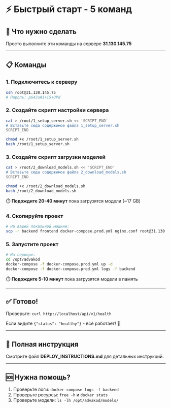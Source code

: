 # ⚡ Быстрый старт - 5 команд

## 🎯 Что нужно сделать

Просто выполните эти команды на сервере **31.130.145.75**

---

## 📋 Команды

### 1. Подключитесь к серверу
```bash
ssh root@31.130.145.75
# Пароль: pG4Ju#i+i5+UPd
```

### 2. Создайте скрипт настройки сервера
```bash
cat > /root/1_setup_server.sh << 'SCRIPT_END'
# Вставьте сюда содержимое файла 1_setup_server.sh
SCRIPT_END

chmod +x /root/1_setup_server.sh
bash /root/1_setup_server.sh
```

### 3. Создайте скрипт загрузки моделей
```bash
cat > /root/2_download_models.sh << 'SCRIPT_END'
# Вставьте сюда содержимое файла 2_download_models.sh
SCRIPT_END

chmod +x /root/2_download_models.sh
bash /root/2_download_models.sh
```

⏱️ **Подождите 20-40 минут** пока загрузятся модели (~17 GB)

### 4. Скопируйте проект
```bash
# На вашей локальной машине:
scp -r backend frontend docker-compose.prod.yml nginx.conf root@31.130.145.75:/opt/advakod/
```

### 5. Запустите проект
```bash
# На сервере:
cd /opt/advakod
docker-compose -f docker-compose.prod.yml up -d
docker-compose -f docker-compose.prod.yml logs -f backend
```

⏱️ **Подождите 5-10 минут** пока загрузятся модели в память

---

## ✅ Готово!

Проверьте: `curl http://localhost/api/v1/health`

Если видите `{"status": "healthy"}` - всё работает! 🎉

---

## 📝 Полная инструкция

Смотрите файл **DEPLOY_INSTRUCTIONS.md** для детальных инструкций.

---

## 🆘 Нужна помощь?

1. Проверьте логи: `docker-compose logs -f backend`
2. Проверьте ресурсы: `free -h` и `docker stats`
3. Проверьте модели: `ls -lh /opt/advakod/models/`
